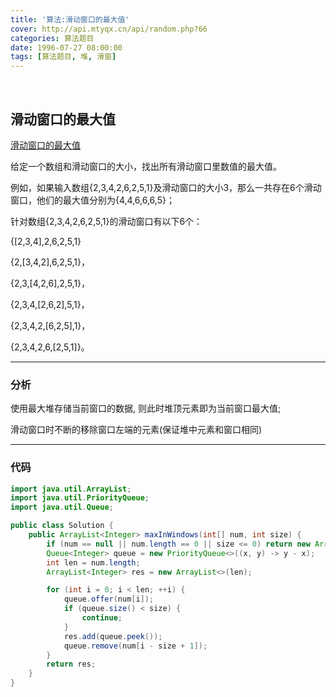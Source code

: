 ```yaml
---
title: '算法:滑动窗口的最大值'
cover: http://api.mtyqx.cn/api/random.php?66
categories: 算法题目
date: 1996-07-27 08:00:00
tags: [算法题目, 堆, 滑窗]
---
```


<br/>

<!--more-->

## 滑动窗口的最大值

[滑动窗口的最大值](https://www.nowcoder.com/practice/1624bc35a45c42c0bc17d17fa0cba788?tpId=13&tqId=11217&tPage=4&rp=1&ru=%2Fta%2Fcoding-interviews&qru=%2Fta%2Fcoding-interviews%2Fquestion-ranking)

给定一个数组和滑动窗口的大小，找出所有滑动窗口里数值的最大值。

例如，如果输入数组{2,3,4,2,6,2,5,1}及滑动窗口的大小3，那么一共存在6个滑动窗口，他们的最大值分别为{4,4,6,6,6,5}； 

针对数组{2,3,4,2,6,2,5,1}的滑动窗口有以下6个：

{[2,3,4],2,6,2,5,1}

{2,[3,4,2],6,2,5,1}，      

{2,3,[4,2,6],2,5,1}，      

{2,3,4,[2,6,2],5,1}， 

{2,3,4,2,[6,2,5],1}，      

{2,3,4,2,6,[2,5,1]}。

****

### 分析

使用最大堆存储当前窗口的数据, 则此时堆顶元素即为当前窗口最大值;

滑动窗口时不断的移除窗口左端的元素(保证堆中元素和窗口相同)

****

### 代码

```java
import java.util.ArrayList;
import java.util.PriorityQueue;
import java.util.Queue;

public class Solution {
    public ArrayList<Integer> maxInWindows(int[] num, int size) {
        if (num == null || num.length == 0 || size <= 0) return new ArrayList<>();
        Queue<Integer> queue = new PriorityQueue<>((x, y) -> y - x);
        int len = num.length;
        ArrayList<Integer> res = new ArrayList<>(len);

        for (int i = 0; i < len; ++i) {
            queue.offer(num[i]);
            if (queue.size() < size) {
                continue;
            }
            res.add(queue.peek());
            queue.remove(num[i - size + 1]);
        }
        return res;
    }
}
```

